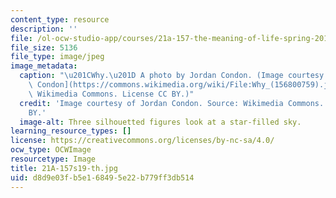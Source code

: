 ```yaml
---
content_type: resource
description: ''
file: /ol-ocw-studio-app/courses/21a-157-the-meaning-of-life-spring-2019/d8d9e03fb5e168495e22b779ff3db514_21A-157s19-th.jpg
file_size: 5136
file_type: image/jpeg
image_metadata:
  caption: "\u201CWhy.\u201D A photo by Jordan Condon. (Image courtesy of [Jordan\
    \ Condon](https://commons.wikimedia.org/wiki/File:Why_(156800759).jpeg). Source:\
    \ Wikimedia Commons. License CC BY.)"
  credit: 'Image courtesy of Jordan Condon. Source: Wikimedia Commons. License CC
    BY.'
  image-alt: Three silhouetted figures look at a star-filled sky.
learning_resource_types: []
license: https://creativecommons.org/licenses/by-nc-sa/4.0/
ocw_type: OCWImage
resourcetype: Image
title: 21A-157s19-th.jpg
uid: d8d9e03f-b5e1-6849-5e22-b779ff3db514
---
```

